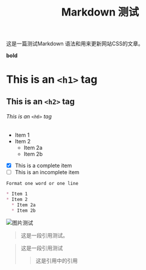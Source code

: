 ﻿---
title: Markdown 测试
category: 技术
layout: post
---

这是一篇测试Markdown 语法和用来更新网站CSS的文章。

**bold**

# This is an `<h1>` tag

## This is an `<h2>` tag

###### This is an `<h6>` tag

* Item 1
* Item 2
  * Item 2a
  * Item 2b
  
- [x] This is a complete item
- [ ] This is an incomplete item

`Format one word or one line`

```markdown
* Item 1
* Item 2
  * Item 2a
  * Item 2b
```

![图片测试](https://adultimg.com/images/2018/05/03/45047821.jpg)

> 这是一段引用测试。

> 这是一段引用测试
>> 这是引用中的引用
